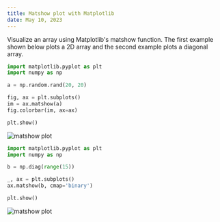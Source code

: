 ```yaml
---
title: Matshow plot with Matplotlib
date: May 10, 2023
---
```


Visualize an array using Matplotlib's matshow function. The first example shown below plots a 2D array and the second example plots a diagonal array.

```python
import matplotlib.pyplot as plt
import numpy as np

a = np.random.rand(20, 20)

fig, ax = plt.subplots()
im = ax.matshow(a)
fig.colorbar(im, ax=ax)

plt.show()
```

<p><img src="../../assets/images/matplotlib-matshow-1.png" style="max-width:80%;" alt="matshow plot"></p>

```python
import matplotlib.pyplot as plt
import numpy as np

b = np.diag(range(15))

_, ax = plt.subplots()
ax.matshow(b, cmap='binary')

plt.show()
```

<p><img src="../../assets/images/matplotlib-matshow-2.png" style="max-width:80%;" alt="matshow plot"></p>
